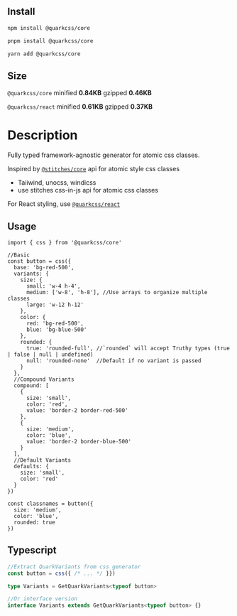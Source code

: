 ## Install

```bash
npm install @quarkcss/core

pnpm install @quarkcss/core

yarn add @quarkcss/core
```
## Size
`@quarkcss/core` 
minified **0.84KB** gzipped **0.46KB**

`@quarkcss/react`
minified **0.61KB** gzipped **0.37KB**

# Description
Fully typed framework-agnostic generator for atomic css classes.

Inspired by [`@stitches/core`](https://stitches.dev/docs/variants) api for atomic style css classes
  - Taiiwind, unocss, windicss
  - use stitches css-in-js api for atomic css classes

For React styling, use [`@quarkcss/react`](https://github.com/cpakken/quarkcss/tree/master/packages/react)

## Usage
```tsx
import { css } from '@quarkcss/core'

//Basic
const button = css({
  base: 'bg-red-500',
  variants: {
    size: {
      small: 'w-4 h-4',
      medium: ['w-8', 'h-8'], //Use arrays to organize multiple classes
      large: 'w-12 h-12'
    },
    color: {
      red: 'bg-red-500',
      blue: 'bg-blue-500'
    },
    rounded: {
      true: 'rounded-full', //`rounded` will accept Truthy types (true | false | null | undefined)
      null: 'rounded-none'  //Default if no variant is passed
    }
  },
  //Compound Variants
  compound: [
    {
      size: 'small',
      color: 'red',
      value: 'border-2 border-red-500'
    },
    {
      size: 'medium',
      color: 'blue',
      value: 'border-2 border-blue-500'
    }
  ],
  //Default Variants
  defaults: {
    size: 'small',
    color: 'red'
  }
})

const classnames = button({
  size: 'medium',
  color: 'blue',
  rounded: true
})

```
## Typescript
```ts
//Extract QuarkVariants from css generator
const button = css({ /* ... */ }})

type Variants = GetQuarkVariants<typeof button>

//Or interface version
interface Variants extends GetQuarkVariants<typeof button> {}

``` 


